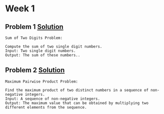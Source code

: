 # Week 1

## Problem 1 [Solution](Week1/APlusB.py)

```text
Sum of Two Digits Problem:

Compute the sum of two single digit numbers.
Input: Two single digit numbers.
Output: The sum of these numbers..
```

## Problem 2 [Solution](Week1/max_pairwise_product.py)

```text
Maximum Pairwise Product Problem:

Find the maximum product of two distinct numbers in a sequence of non-negative integers.
Input: A sequence of non-negative integers.
Output: The maximum value that can be obtained by multiplying two different elements from the sequence.
```
